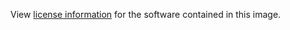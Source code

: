 View [license information](https://github.com/matomo-org/matomo/blob/master/LEGALNOTICE) for the software contained in this image.

